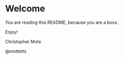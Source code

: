 # Welcome

You are reading this README, because you are a boss.

_Enjoy!_

Christopher Mote

@mottetts
